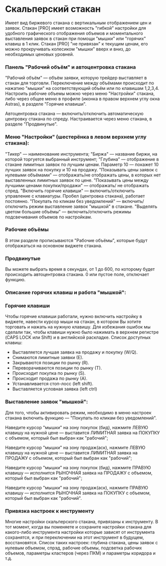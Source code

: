 # Скальперский стакан



Имеет вид биржевого стакана с вертикальным отображением цен и заявок. Стакан \[PRO] имеет возможность "гибкой" настройки для удобного графического отображения объемов и моментального выставления заявок в стакан при помощи "мышки" или "горячих" клавиш в 1 клик. Стакан \[PRO] "не привязан" к текущим ценам, его можно прокручивать колесиком "мышки" вверх и вниз, до необходимых ценовых уровней.

### Панель "Рабочий объём" и автоцентровка стакана

"Рабочий объём" — объём заявки, которую трейдер выставляет в стакан для торговли. Переключение между объёмами происходит по нажатию "мышки" на соответствующий объём или по клавишам 1,2,3,4. Настроить рабочие объемы можно через меню "Настройки" стакана, либо через общее меню в профиле (иконка в правом верхнем углу окна Astras), в разделе "Горячие клавиши".

Автоцентровка стакана — включить/отключить автоматическую центровку стакана по спреду. Настраивается через меню стакана, в разделе "Продвинутые".

### Меню "Настройки" (шестерёнка в левом верхнем углу стакана):

"Тикер" — наименование инструмента; "Биржа" — название биржи, на которой торгуется выбранный инструмент; "Глубина" — отображение в стакане лимитных заявок по лучшим ценам. Параметр 10 — покажет 10 лучших заявок на покупку и 10 на продажу. "Показывать цены заявок с нулевыми объёмами" — отображать/не отображать цены, в которых нет выставленных лимитных заявок по цене. "Показывать цены между лучшими ценами покупки/продажи" — отображать/ не отображать спред. "Включить горячие клавиши" — включить/отключить управление с клавиатуры. Пробел (центровка стакана), работает постоянно. "Покупать по кликам без уведомлений" — включить/отключить режим выставление заявок "мышкой" в стакане. "Выделять цветом большие объёмы" — включить/отключить режимы подсвечивания объемов по настройкам.

### Рабочие объёмы

В этом разделе прописываются "Рабочие объёмы", которые будут отображаться на основном виджете стакана.

### Продвинутые

Вы можете выбрать время в секундах, от 1 до 600, по которому будет происходить автоцентровка стакана. 0 или пустое поле, отключает функцию.

### Описание горячих клавиш и работа "мышкой":

### Горячие клавиши

Чтобы горячие клавиши работали, нужно включить настройку в виджете, навести курсор мыши на стакан, в котором Вы хотите торговать и нажать на нужную клавишу. Для избежания ошибок мы сделали так, чтобы клавиши нужно было нажимать в верхнем регистре (CAPS LOCK или Shift) и в английской раскладке. Список доступных клавиш:

* Выставляется лучшая заявка на продажу и покупку (W/Q).
* Снимаются лимитные заявки (Е).
* Закрываются позиции по рынку (R).
* Переворачиваются позиции по рынку (Т).
* Происходит покупка по рынку (S).
* Происходит продажа по рынку (А).
* Устанавливается стоп-лосс (left shift).
* Выставляется условная заявка (left ctrl)

### Выставление заявок "мышкой":

Для того, чтобы активировать режим, необходимо в меню настроек стакана включить функцию — "Покупать по кликам без уведомлений".

Наведите курсор "мышки" на зону покупок (бид), нажмите ЛЕВУЮ клавишу на нужной цене — выставится ЛИМИТНАЯ заявка на ПОКУПКУ с объемом, который был выбран как "рабочий";

Наведите курсор "мышки" на зону продаж(аск), нажмите ЛЕВУЮ клавишу на нужной цене — выставится ЛИМИТНАЯ заявка на ПРОДАЖУ с объемом, который был выбран как "рабочий";

Наведите курсор "мышки" на зону покупок (бид), нажмите ПРАВУЮ клавишу — исполнится РЫНОЧНАЯ заявка на ПРОДАЖУ с объемом, который был выбран как "рабочий";

Наведите курсор "мышки" на зону продаж(аск), нажмите ПРАВУЮ клавишу — исполнится РЫНОЧНАЯ заявка на ПОКУПКУ с объемом, который был выбран как "рабочий".

### Привязка настроек к инструменту

Многие настройки скальперского стакана, привязаны к инструменту. В тот момент, когда вы поменяете и сохраните настройки стакана для какого-либо инструмента настройки которые зависят от инструмента сохранятся, и при переключении на этот инструмент в будущем, восстановятся. Список таких настроек: глубина стакана, цены заявок с нулевым объемом, спрэд, рабочие объемы, подсветка рабочих объемов, параметры кластеров (через ПКМ) и параметры коридора и т.д.

